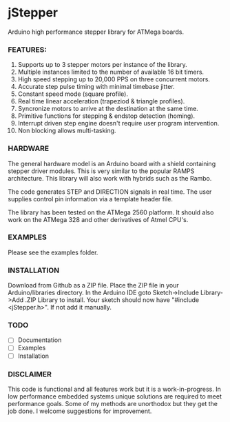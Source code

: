 # jStepper
Arduino high performance stepper library for ATMega boards.

### FEATURES:
1) Supports up to 3 stepper motors per instance of the library.
2) Multiple instances limited to the number of available 16 bit timers.
3) High speed stepping up to 20,000 PPS on three concurrent motors.
4) Accurate step pulse timing with minimal timebase jitter.
5) Constant speed mode (square profile).
5) Real time linear acceleration (trapeziod & triangle profiles).
6) Syncronize motors to arrive at the destination at the same time.
7) Primitive functions for stepping & endstop detection (homing).
8) Interrupt driven step engine doesn't require user program intervention.
9) Non blocking allows multi-tasking.

### HARDWARE

The general hardware model is an Arduino board with a shield containing
stepper driver modules. This is very similar to the popular RAMPS architecture.
This library will also work with hybrids such as the Rambo.

The code generates STEP and DIRECTION signals in real time. 
The user supplies control pin information via a template header file.

The library has been tested on the ATMega 2560 platform. It should also 
work on the ATMega 328 and other derivatives of Atmel CPU's.

### EXAMPLES

Please see the examples folder.

### INSTALLATION

Download from Github as a ZIP file.
Place the ZIP file in your Arduino/libraries directory.
In the Arduino IDE goto Sketch->Include Library->Add .ZIP Library to install.
Your sketch should now have "#include <jStepper.h>". If not add it manually.

### TODO

- [ ] Documentation
- [ ] Examples
- [ ] Installation

### DISCLAIMER 

This code is functional and all features work but it is a work-in-progress. 
In low performance embedded systems unique solutions are required to meet 
performance goals. Some of my methods are unorthodox but they get the 
job done. 
I welcome suggestions for improvement.

